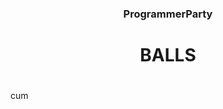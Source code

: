 <div align="center">
	<h3>ProgrammerParty</h3>
</div>
<div align="center">
	<h1>BALLS<h1>
</div>
<div>
	<p6>cum</p6>
</div>
